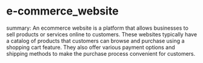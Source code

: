 # e-commerce_website
summary: 
 An ecommerce website is a platform that allows businesses to sell products or services online to customers.
These websites typically have a catalog of products that customers can browse and purchase using a shopping cart feature.
They also offer various payment options and shipping methods to make the purchase process convenient for customers.
